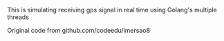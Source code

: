 This is simulating receiving gps signal in real time using Golang's multiple threads

Original code from github.com/codeedu/imersao8